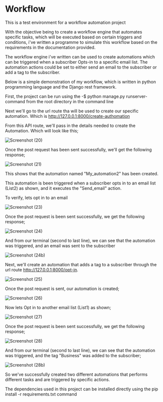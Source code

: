 # Workflow
This is a test environment for a workflow automation project

With the objective being to create a workflow engine that automates specific tasks, which will be executed based on certain triggers and conditions, i've written a programme to simulate this workflow based on the requirements in the documentation provided.

The workflow engine i've written can be used to create automations which can be triggered when a subscriber Opts-in to a specific email list. The automation actions could be set to either send an email to the subscriber or add a tag to the subscriber.

Below is a simple demonstration of my workflow, which is written in python programming language and the Django rest framework.

First, the project can be run using the -$ python manage.py runserver- command from the root directory in the command line

Next we'll go to the url route tha will be used to create our specific automation. Which is http://127.0.0.1:8000/create-authomation

From this API route, we'll pass in the details needed to create the Automation. Which will look like this;

![Screenshot (20)](https://user-images.githubusercontent.com/90499278/185233904-10bbb796-b9e5-4631-a9b7-df6e5f92ec59.png)

Once the post request has been sent successfully, we'll get the following response;

![Screenshot (21)](https://user-images.githubusercontent.com/90499278/185234147-ecfc880a-bd1f-4868-b8cd-b9b47bd98661.png)


This shows that the automation named "My_automation2" has been created. 

This automation is been triggered when a subscriber opts in to an email list (List2) as shown, and it executes the "Send_email" action.

To verify, lets opt in to an email

![Screenshot (23)](https://user-images.githubusercontent.com/90499278/185234764-6d74d30c-c5ce-41a1-aa81-a4dc6cfdd487.png)

Once the post request is been sent successfully, we get the following response;

![Screenshot (24)](https://user-images.githubusercontent.com/90499278/185235048-b47e45f2-8fae-4a34-ba01-139fa349738e.png)

And from our terminal (second to last line), we can see that the automation was triggered, and an email was sent to the subscriber

![Screenshot (24b)](https://user-images.githubusercontent.com/90499278/185235199-7f5e3304-d678-49cf-8720-48770ed73ee2.png)

Next, we'll create an automation that adds a tag to a subscriber through the url route http://127.0.0.1:8000/opt-in.

![Screenshot (25)](https://user-images.githubusercontent.com/90499278/185235405-2d150498-04df-414d-acb0-b5777cc322f9.png)

Once the post request is sent, our automation is created; 

![Screenshot (26)](https://user-images.githubusercontent.com/90499278/185235618-556134c0-f093-424b-b4d3-6ecd233e7507.png)

Now lets Opt in to another email list (List1) as shown;

![Screenshot (27)](https://user-images.githubusercontent.com/90499278/185235917-2c8ca3f4-4bdf-4af5-8d8e-4bc683f26eab.png)

Once the post request is been sent successfully, we get the following response;

![Screenshot (28)](https://user-images.githubusercontent.com/90499278/185236050-a9cf15f8-6871-4ac4-8c30-a443d4dbe1ed.png)


And from our terminal (second to last line),  we can see that the automation was triggered, and the tag "Business" was added to the subscriber;


![Screenshot (28b)](https://user-images.githubusercontent.com/90499278/185236252-dac84060-4f70-4605-a1f9-3bcce2aae657.png)


So we've successfully created two different automations that performs different tasks and are triggered by specific actions.


The dependencies used in this project can be installed directly using the pip install -r requirements.txt command











